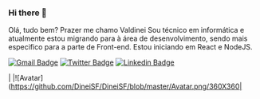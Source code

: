 ### Hi there 👋

Olá, tudo bem? Prazer me chamo Valdinei
Sou técnico em informática e atualmente estou migrando para 
à área de desenvolvimento, sendo mais especifico para a parte de Front-end.
Estou iniciando em React e NodeJS.

[![Gmail Badge](https://img.shields.io/badge/-dinei.manji@gmail.com-D44638?style=flat-square&logo=Gmail&logoColor=white&link=mailto:dinei.manji@gmail.com)](mailto:diego.schell.f@gmail.com)
[![Twitter Badge](https://img.shields.io/badge/-@dineisf-1DA1F2?style=flat-square&labelColor=1DA1F2&logo=twitter&logoColor=white&link=https://twitter.com/dineisf)](https://twitter.com/dineisf) 
[![Linkedin Badge](https://img.shields.io/badge/-Valdinei%20Silva-0077B5?style=flat-square&logo=Linkedin&logoColor=white&link=https://www.linkedin.com/in/valdinei-silva-ferreira-622546172/)](https://www.linkedin.com/in/valdinei-silva-ferreira-622546172/) 

| |![Avatar](https://github.com/DineiSF/DineiSF/blob/master/Avatar.png/360X360| 

<!--
**DineiSF/DineiSF** is a ✨ _special_ ✨ repository because its `README.md` (this file) appears on your GitHub profile.

Here are some ideas to get you started:

- 🔭 I’m currently working on ...
- 🌱 I’m currently learning ...
- 👯 I’m looking to collaborate on ...
- 🤔 I’m looking for help with ...
- 💬 Ask me about ...
- 📫 How to reach me: ...
- 😄 Pronouns: ...
- ⚡ Fun fact: ...
-->
